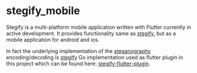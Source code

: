 # stegify_mobile

Stegify is a multi-platform mobile application written with Flutter currently in active development.
It provides functionality same as [stegify](https//github.com/DimitarPetrov/stegify), but as a mobile application for
android and ios.

In fact the underlying implementation of the [steganography](https://en.wikipedia.org/wiki/steganography) encoding/decoding is [stegify](https//github.com/DimitarPetrov/stegify)
Go implementation used as flutter plugin in this project which can be found here: [stegify-flutter-plugin](https://github.com/DimitarPetrov/stegify-flutter-plugin).
